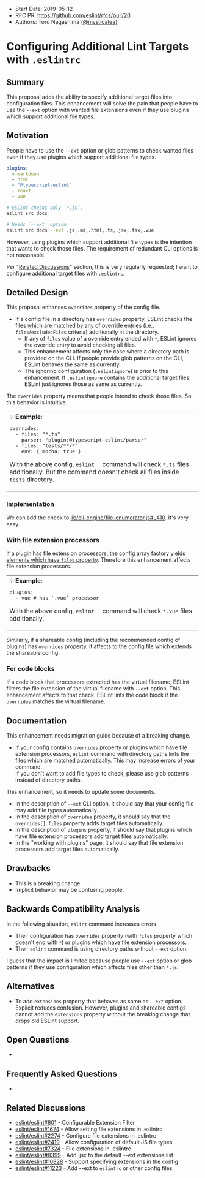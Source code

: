 - Start Date: 2019-05-12
- RFC PR: https://github.com/eslint/rfcs/pull/20
- Authors: Toru Nagashima ([@mysticatea](https://github.com/mysticatea))

# Configuring Additional Lint Targets with `.eslintrc`

## Summary

This proposal adds the ability to specify additional target files into configuration files. This enhancement will solve the pain that people have to use the `--ext` option with wanted file extensions even if they use plugins which support additional file types.

## Motivation

People have to use the `--ext` option or glob patterns to check wanted files even if they use plugins which support additional file types.

```yml
plugins:
  - markdown
  - html
  - "@typescript-eslint"
  - react
  - vue
```

```bash
# ESLint checks only `*.js`.
eslint src docs

# Needs `--ext` option
eslint src docs --ext .js,.md,.html,.ts,.jsx,.tsx,.vue
```

However, using plugins which support additional file types is the intention that wants to check those files. The requirement of redundant CLI options is not reasonable.

Per "[Related Discussions](#related-discussions)" section, this is very regularly requested; I want to configure additional target files with `.eslintrc`.

## Detailed Design

This proposal enhances `overrides` property of the config file.

- If a config file in a directory has `overrides` property, ESLint checks the files which are matched by any of override entries (i.e., `files`/`excludedFiles` criteria) additionally in the directory.
    - If any of `files` value of a override entry ended with `*`, ESLint ignores the override entry to avoid checking all files.
    - This enhancement affects only the case where a directory path is provided on the CLI. If people provide glob patterns on the CLI, ESLint behaves the same as currently.
    - The ignoring configuration (`.eslintignore`) is prior to this enhancement. If `.eslintignore` contains the additional target files, ESLint just ignores those as same as currently.

The `overrides` property means that people intend to check those files. So this behavior is intuitive.

<table><td>
💡 <b>Example</b>:
<pre lang="yml">
overrides:
  - files: "*.ts"
    parser: "plugin:@typescript-eslint/parser"
  - files: "tests/**/*"
    env: { mocha: true }
</pre>

With the above config, `eslint .` command will check `*.ts` files additionally. But the command doesn't check all files inside `tests` directory.
</td></table>

### Implementation

We can add the check to [lib/cli-engine/file-enumerator.js#L410](https://github.com/eslint/eslint/blob/553795712892c8350b1780e947f65d3c019293a7/lib/cli-engine/file-enumerator.js#L410). It's very easy.

### With file extension processors

If a plugin has file extension processors, [the config array factory yields elements which have `files` property](https://github.com/eslint/eslint/blob/553795712892c8350b1780e947f65d3c019293a7/lib/cli-engine/config-array-factory.js#L870-L902). Therefore this enhancement affects file extension processors.

<table><td>
💡 <b>Example</b>:
<pre lang="yml">
plugins:
  - vue # has `.vue` processor
</pre>

With the above config, `eslint .` command will check `*.vue` files additionally.
</td></table>

Similarly, if a shareable config (including the recommended config of plugins) has `overrides` property, it affects to the config file which extends the shareable config.

### For code blocks

If a code block that processors extracted has the virtual filename, ESLint filters the file extension of the virtual filename with `--ext` option. This enhancement affects to that check. ESLint lints the code block if the `overrides` matches the virtual filename.

## Documentation

This enhancement needs migration guide because of a breaking change.

- If your config contains `overrides` property or plugins which have file extension processors, `eslint` command with directory paths lints the files which are matched automatically. This may increase errors of your command.<br>
  If you don't want to add file types to check, please use glob patterns instead of directory paths.

This enhancement, so it needs to update some documents.

- In the description of `--ext` CLI option, it should say that your config file may add file types automatically.
- In the description of `overrides` property, it should say that the `overrides[].files` property adds target files automatically.
- In the description of `plugins` property, it should say that plugins which have file extension processors add target files automatically.
- In the "working with plugins" page, it should say that file extension processors add target files automatically.

## Drawbacks

- This is a breaking change.
- Implicit behavior may be confusing people.

## Backwards Compatibility Analysis

In the following situation, `eslint` command increases errors.

- Their configuration has `overrides` property (with `files` property which doesn't end with `*`) or plugins which have file extension processors.
- Their `eslint` command is using directory paths without `--ext` option.

I guess that the impact is limited because people use `--ext` option or glob patterns if they use configuration which affects files other than `*.js`.

## Alternatives

- To add `extensions` property that behaves as same as `--ext` option. Explicit reduces confusion. However, plugins and shareable configs cannot add the `extensions` property without the breaking change that drops old ESLint support.

## Open Questions

-

## Frequently Asked Questions

-

## Related Discussions

- [eslint/eslint#801](https://github.com/eslint/eslint/issues/801) - Configurable Extension Filter
- [eslint/eslint#1674](https://github.com/eslint/eslint/issues/1674) - Allow setting file extensions in .eslintrc
- [eslint/eslint#2274](https://github.com/eslint/eslint/issues/2274) - Configure file extensions in .eslintrc
- [eslint/eslint#2419](https://github.com/eslint/eslint/issues/2419) - Allow configuration of default JS file types
- [eslint/eslint#7324](https://github.com/eslint/eslint/issues/7324) - File extensions in .eslintrc
- [eslint/eslint#8399](https://github.com/eslint/eslint/issues/8399) - Add .jsx to the default --ext extensions list
- [eslint/eslint#10828](https://github.com/eslint/eslint/issues/10828) - Support specifying extensions in the config
- [eslint/eslint#11223](https://github.com/eslint/eslint/issues/11223) - Add --ext to `eslintrc` or other config files
